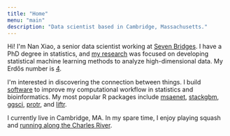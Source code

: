 ```yaml
---
title: "Home"
menu: "main"
description: "Data scientist based in Cambridge, Massachusetts."
---
```


Hi! I'm Nan Xiao, a senior data scientist working at [Seven Bridges](https://www.sevenbridges.com/). I have a PhD degree in statistics, and [my research](https://nanx.me/papers/) was focused on developing statistical machine learning methods to analyze high-dimensional data. My Erdős number is
[4](https://mathscinet.ams.org/mathscinet/collaborationFiltered.html?group_target=189017&group_source=1129576).

I'm interested in discovering the connection between things.
I build [software](https://nanx.me/software/) to improve my computational
workflow in statistics and bioinformatics. My most popular R packages include
[msaenet](https://nanx.me/msaenet/), [stackgbm](https://nanx.me/stackgbm/),
[ggsci](https://nanx.me/ggsci/), [protr](https://nanx.me/protr/),
and [liftr](https://liftr.me/).

I currently live in Cambridge, MA. In my spare time, I enjoy playing squash and [running along the Charles River](https://twitter.com/nanxstats/status/1168690124051423232/).
